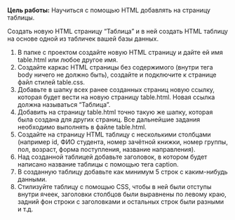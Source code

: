 **Цель работы:** Научиться с помощью HTML добавлять на страницу таблицы.

Создать новую HTML страницу “Таблица” и в ней создать HTML таблицу на основе одной
из табличек вашей базы данных.

1. В папке с проектом создайте новую HTML страницу и дайте ей имя table.html или
любое другое имя.
2. Создайте каркас HTML страницы без содержимого (внутри тега body ничего не
должно быть), создайте и подключите к странице файл стилей table.css.
3. Добавьте в шапку всех ранее созданных страниц новую ссылку, которая будет
вести на новую страницу table.html. Новая ссылка должна называться “Таблица”.
4. Добавить на страницу table.html точно такую же шапку, которая была создана для
других страниц. Все дальнейшие задания необходимо выполнять в файле
table.html.
5. Создайте на страницу HTML таблицу с несколькими столбцами (например id, ФИО
студента, номер зачётной книжки, номер группы, пол, возраст, форма
поступления, название направления).
6. Над созданной таблицей добавьте заголовок, в котором будет написано название
таблицы с помощью тега caption.
7. В созданную таблицу добавьте как минимум 5 строк с каким-нибудь данными.
8. Стилизуйте таблицу с помощью CSS, чтобы в ней были отступы внутри ячеек,
заголовки столбцов были выравнены по левому краю, задний фон строки с
заголовками и остальных строк были разными и т.д. 

